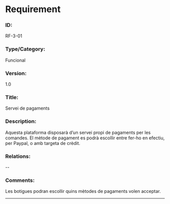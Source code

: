 # Requirement

### ID:
RF-3-01

### Type/Category:
Funcional

### Version:
1.0

### Title:
Servei de pagaments

### Description:
Aquesta plataforma disposarà d’un servei propi de pagaments per les comandes. El mètode de pagament es podrà escollir entre fer-ho en efectiu, per Paypal, o amb targeta de crèdit.

### Relations:
--

### Comments:
Les botigues podran escollir quins mètodes de pagaments volen acceptar.

---